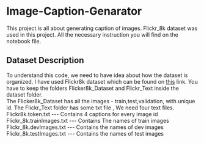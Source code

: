 # Image-Caption-Genarator

This project is all about generating caption of images. Flickr_8k dataset was used in this project. All the necessary instruction you will find on the notebook file.   

## Dataset Description
To understand this code, we need to have idea about how the dataset is organized. I have used Flickr8k dataset which can be found on [this](https://www.kaggle.com/ming666/flicker8k-dataset) link. You have to keep the folders Flicker8k_Dataset and Flickr_Text inside the dataset folder.<br>
The Flicker8k_Dataset has all the images - train,test,validation, with unique id. The Flickr_Text folder has some txt file , We need four text files.<br>
Flickr8k.token.txt  --- Contains 4 captions for every image id<br>
Flickr_8k.trainImages.txt --- Contains The names of train images<br>
Flickr_8k.devImages.txt --- Contains the names of dev images<br>
Flickr_8k.testImages.txt --- Contains the names of test images<br>
